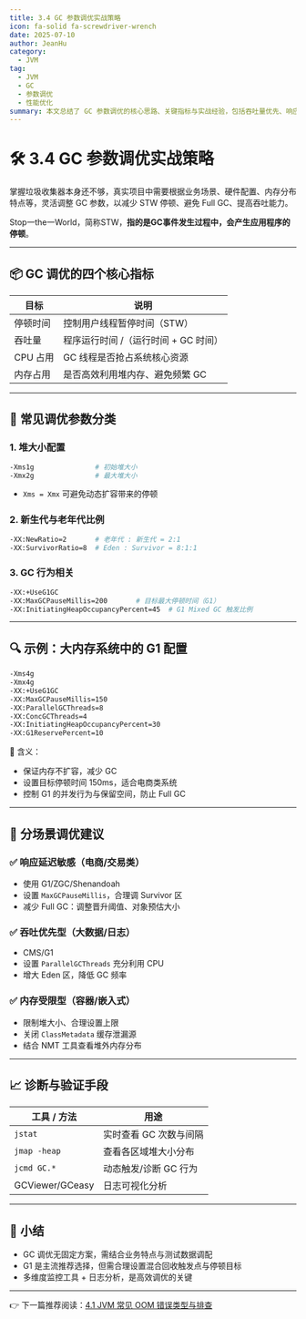 ```yaml
---
title: 3.4 GC 参数调优实战策略
icon: fa-solid fa-screwdriver-wrench
date: 2025-07-10
author: JeanHu
category:
  - JVM
tag:
  - JVM
  - GC
  - 参数调优
  - 性能优化
summary: 本文总结了 GC 参数调优的核心思路、关键指标与实战经验，包括吞吐量优先、响应时间优先、内存限制型等典型场景下的调优策略，帮助开发者精准掌握 GC 调优实战技能。
---
```


# 🛠️ 3.4 GC 参数调优实战策略

掌握垃圾收集器本身还不够，真实项目中需要根据业务场景、硬件配置、内存分布特点等，灵活调整 GC 参数，以减少 STW 停顿、避免 Full GC、提高吞吐能力。

Stop一the一World，简称STW，**指的是GC事件发生过程中，会产生应用程序的停顿**。

------

## 📦 GC 调优的四个核心指标

| 目标     | 说明                                 |
| -------- | ------------------------------------ |
| 停顿时间 | 控制用户线程暂停时间（STW）          |
| 吞吐量   | 程序运行时间 /（运行时间 + GC 时间） |
| CPU 占用 | GC 线程是否抢占系统核心资源          |
| 内存占用 | 是否高效利用堆内存、避免频繁 GC      |

------

## 📌 常见调优参数分类

### 1. 堆大小配置

```bash
-Xms1g               # 初始堆大小
-Xmx2g               # 最大堆大小
```

- `Xms = Xmx` 可避免动态扩容带来的停顿

### 2. 新生代与老年代比例

```bash
-XX:NewRatio=2       # 老年代 : 新生代 = 2:1
-XX:SurvivorRatio=8  # Eden : Survivor = 8:1:1
```

### 3. GC 行为相关

```bash
-XX:+UseG1GC
-XX:MaxGCPauseMillis=200       # 目标最大停顿时间（G1）
-XX:InitiatingHeapOccupancyPercent=45  # G1 Mixed GC 触发比例
```

------

## 🔍 示例：大内存系统中的 G1 配置

```bash
-Xms4g
-Xmx4g
-XX:+UseG1GC
-XX:MaxGCPauseMillis=150
-XX:ParallelGCThreads=8
-XX:ConcGCThreads=4
-XX:InitiatingHeapOccupancyPercent=30
-XX:G1ReservePercent=10
```

📌 含义：

- 保证内存不扩容，减少 GC
- 设置目标停顿时间 150ms，适合电商类系统
- 控制 G1 的并发行为与保留空间，防止 Full GC

------

## 🎯 分场景调优建议

### ✅ 响应延迟敏感（电商/交易类）

- 使用 G1/ZGC/Shenandoah
- 设置 `MaxGCPauseMillis`，合理调 Survivor 区
- 减少 Full GC：调整晋升阈值、对象预估大小

### ✅ 吞吐优先型（大数据/日志）

- CMS/G1
- 设置 `ParallelGCThreads` 充分利用 CPU
- 增大 Eden 区，降低 GC 频率

### ✅ 内存受限型（容器/嵌入式）

- 限制堆大小、合理设置上限
- 关闭 `ClassMetadata` 缓存泄漏源
- 结合 NMT 工具查看堆外内存分布

------

## 📈 诊断与验证手段

| 工具 / 方法     | 用途                   |
| --------------- | ---------------------- |
| `jstat`         | 实时查看 GC 次数与间隔 |
| `jmap -heap`    | 查看各区域堆大小分布   |
| `jcmd GC.*`     | 动态触发/诊断 GC 行为  |
| GCViewer/GCeasy | 日志可视化分析         |

------

## 📝 小结

- GC 调优无固定方案，需结合业务特点与测试数据调配
- G1 是主流推荐选择，但需合理设置混合回收触发点与停顿目标
- 多维度监控工具 + 日志分析，是高效调优的关键

------

👉 下一篇推荐阅读：[4.1 JVM 常见 OOM 错误类型与排查](../4.%20JVM性能调优与监控工具/4.1JVM常见%20OOM%20错误类型与排查.md)